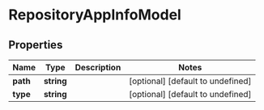 # RepositoryAppInfoModel

## Properties

Name | Type | Description | Notes
------------ | ------------- | ------------- | -------------
**path** | **string** |  | [optional] [default to undefined]
**type** | **string** |  | [optional] [default to undefined]


